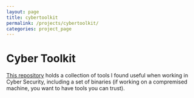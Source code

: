 ```yaml
---
layout: page
title: cybertoolkit
permalink: /projects/cybertoolkit/
categories: project_page
---
```


<h1>Cyber Toolkit</h1>

<a href="https://github.com/JacobTyo/CyberToolKit">This repository</a> holds a collection of tools I found useful when working in Cyber Security, including a set of binaries (if working on a compremised machine, you want to have tools you can trust).
